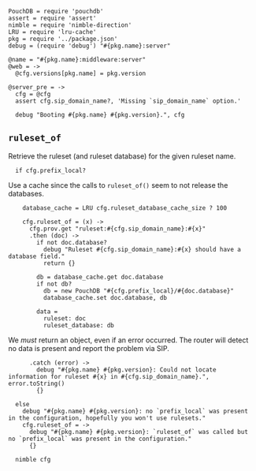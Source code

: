     PouchDB = require 'pouchdb'
    assert = require 'assert'
    nimble = require 'nimble-direction'
    LRU = require 'lru-cache'
    pkg = require '../package.json'
    debug = (require 'debug') "#{pkg.name}:server"

    @name = "#{pkg.name}:middleware:server"
    @web = ->
      @cfg.versions[pkg.name] = pkg.version

    @server_pre = ->
      cfg = @cfg
      assert cfg.sip_domain_name?, 'Missing `sip_domain_name` option.'

      debug "Booting #{pkg.name} #{pkg.version}.", cfg

`ruleset_of`
------------

Retrieve the ruleset (and ruleset database) for the given ruleset name.

      if cfg.prefix_local?

Use a cache since the calls to `ruleset_of()` seem to not release the databases.

        database_cache = LRU cfg.ruleset_database_cache_size ? 100

        cfg.ruleset_of = (x) ->
          cfg.prov.get "ruleset:#{cfg.sip_domain_name}:#{x}"
          .then (doc) ->
            if not doc.database?
              debug "Ruleset #{cfg.sip_domain_name}:#{x} should have a database field."
              return {}

            db = database_cache.get doc.database
            if not db?
              db = new PouchDB "#{cfg.prefix_local}/#{doc.database}"
              database_cache.set doc.database, db

            data =
              ruleset: doc
              ruleset_database: db

We _must_ return an object, even if an error occurred. The router will detect no data is present and report the problem via SIP.

          .catch (error) ->
            debug "#{pkg.name} #{pkg.version}: Could not locate information for ruleset #{x} in #{cfg.sip_domain_name}.", error.toString()
            {}

      else
        debug "#{pkg.name} #{pkg.version}: no `prefix_local` was present in the configuration, hopefully you won't use rulesets."
        cfg.ruleset_of = ->
          debug "#{pkg.name} #{pkg.version}: `ruleset_of` was called but no `prefix_local` was present in the configuration."
          {}

      nimble cfg
